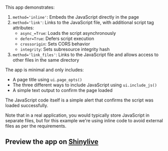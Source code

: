 This app demonstrates:

1. `method='inline'`: Embeds the JavaScript directly in the page
2. `method='link'`: Links to the JavaScript file, with additional script tag attributes:
   - `async_=True`: Loads the script asynchronously
   - `defer=True`: Defers script execution
   - `crossorigin`: Sets CORS behavior
   - `integrity`: Sets subresource integrity hash
3. `method='link_files'`: Links to the JavaScript file and allows access to other files in the same directory

The app is minimal and only includes:
- A page title using `ui.page_opts()`
- The three different ways to include JavaScript using `ui.include_js()`
- A simple text output to confirm the page loaded

The JavaScript code itself is a simple alert that confirms the script was loaded successfully.

Note that in a real application, you would typically store JavaScript in separate files, but for this example we're using inline code to avoid external files as per the requirements.
## Preview the app on [Shinylive](https://shinylive.io/py/app/#h=0&code=NobwRAdghgtgpmAXAAjFADugdOgnmAGlQGMB7CAFzkqVQDMAnUmZAZwAsBLCXZTmdKQYVkDagBM4DADoRGzNlx5Y4AD3RjWrPgKEju6AK4UihzrPkt0UCuwA2nAEY7Bw5AAUb7WbIDEyAGExGzhkKGQYbn4oO2RrAHNQik4KOzhZMxwoRIB9UnQKVgAKZNS4AF5pMABJCGI7Q0lkACkAZWQAETgYUiqASh8IfwAxTgZWE2Q0igBybWJgqjDkcTG4YgohXigIcWQ6TjT9oWRSQwYWqAA3KFaFzgLZACtWHNWL8o8vIpycg7Tfn0smJKMgAPTIKovKrPV7vLAwADW7yKak4EzyiPKABUGIY4AMIH5AoskuxQs1rrd7gV9od0hAXn96chPkz3uDIWhMFhoWBZAB3FLsU7oahFJn-OBEKoC-phbR0RCyZCq-ZYAUMFJwIow-n86BpYS6mp0ZC4M4zMRsOBwbjxZC2dFEWyhJ5U1g0kRS5ACqDabj1RpwPasQzEYhwLR0Qx2Oy4LD9ADcPn1-UG-lqQaarsuNzuWtpUoynCwgYakhyLwlrylhOJrX46COVFUIk2ilIAsd5Li2VCdlIUEk4lkAAEQZIGFhWxRZJIzRQ20U+sqIGrRHAKOd11Vsb3KfmvZ3Y3t2NdQmp1sYQ2Fdp2BeudmEjRRE2AwABfAC6QA)
